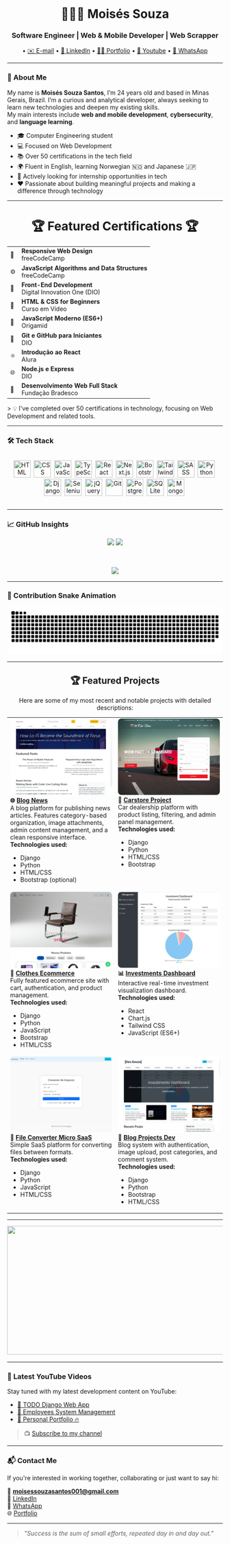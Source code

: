 <h1 align="center">👨🏻‍💻 Moisés Souza</h1>
<h3 align="center">Software Engineer | Web & Mobile Developer | Web Scrapper</h3>

<p align="center">
 • <a href="mailto:moisessouzasantos001@gmail.com">✉️ E-mail</a> •
  <a href="https://www.linkedin.com/in/mois%C3%A9s-souza-santos/">💼 LinkedIn</a> •
  <a href="https://portfolio-moises01.netlify.app/">🧑‍💼 Portfolio</a> •
  <a href="https://www.youtube.com/@MoisesSouza577">🔴 Youtube</a> •
  <a href="https://wa.me/5538998189765">📱 WhatsApp</a>
</p>

---

### 👋 About Me

My name is **Moisés Souza Santos**, I’m 24 years old and based in Minas Gerais, Brazil. I’m a curious and analytical developer, always seeking to learn new technologies and deepen my existing skills.  
My main interests include **web and mobile development**, **cybersecurity**, and **language learning**.
- 🎓 Computer Engineering student  
- 💻 Focused on Web Development
- 📚 Over 50 certifications in the tech field  
- 🌍 Fluent in English, learning Norwegian 🇳🇴 and Japanese 🇯🇵  
- 🚀 Actively looking for internship opportunities in tech  
- ❤️ Passionate about building meaningful projects and making a difference through technology

---

<div align="center">
<h1>🏆 Featured Certifications 🏆</h1>

<table>
  <tr>
    <td>📱</td>
    <td><strong>Responsive Web Design</strong><br/>freeCodeCamp</td>
  </tr>
  <tr>
    <td>⚙️</td>
    <td><strong>JavaScript Algorithms and Data Structures</strong><br/>freeCodeCamp</td>
  </tr>
  <tr>
    <td>🎨</td>
    <td><strong>Front-End Development</strong><br/>Digital Innovation One (DIO)</td>
  </tr>
  <tr>
    <td>📄</td>
    <td><strong>HTML & CSS for Beginners</strong><br/>Curso em Vídeo</td>
  </tr>
  <tr>
    <td>🧠</td>
    <td><strong>JavaScript Moderno (ES6+)</strong><br/>Origamid</td>
  </tr>
  <tr>
    <td>🔧</td>
    <td><strong>Git e GitHub para Iniciantes</strong><br/>DIO</td>
  </tr>
  <tr>
    <td>⚛️</td>
    <td><strong>Introdução ao React</strong><br/>Alura</td>
  </tr>
  <tr>
    <td>🌐</td>
    <td><strong>Node.js e Express</strong><br/>DIO</td>
  </tr>
  <tr>
    <td>💼</td>
    <td><strong>Desenvolvimento Web Full Stack</strong><br/>Fundação Bradesco</td>
  </tr>
</table>

</div>
> 💡 I've completed over 50 certifications in technology, focusing on Web Development and related tools.




---

### 🛠️ Tech Stack

<div align="center" style="display: flex; flex-wrap: wrap;">

  <img src="https://cdn.jsdelivr.net/gh/devicons/devicon/icons/html5/html5-original.svg" title="HTML" width="40" height="40"/>&nbsp;
  <img src="https://cdn.jsdelivr.net/gh/devicons/devicon/icons/css3/css3-original.svg" title="CSS" width="40" height="40"/>&nbsp;
  <img src="https://cdn.jsdelivr.net/gh/devicons/devicon/icons/javascript/javascript-original.svg" title="JavaScript" width="40" height="40"/>&nbsp;
  <img src="https://cdn.jsdelivr.net/gh/devicons/devicon/icons/typescript/typescript-original.svg" title="TypeScript" width="40" height="40"/>&nbsp;
  <img src="https://cdn.jsdelivr.net/gh/devicons/devicon/icons/react/react-original.svg" title="React" width="40" height="40"/>&nbsp;
  <img src="https://cdn.jsdelivr.net/gh/devicons/devicon/icons/nextjs/nextjs-original.svg" title="Next.js" width="40" height="40"/>&nbsp;
  <img src="https://cdn.jsdelivr.net/gh/devicons/devicon/icons/bootstrap/bootstrap-original.svg" title="Bootstrap" width="40" height="40"/>&nbsp;
  <img src="https://cdn.jsdelivr.net/gh/devicons/devicon/icons/tailwindcss/tailwindcss-original.svg" title="Tailwind CSS" width="40" height="40"/>&nbsp;
  <img src="https://cdn.jsdelivr.net/gh/devicons/devicon/icons/sass/sass-original.svg" title="SASS" width="40" height="40"/>&nbsp;
  <img src="https://cdn.jsdelivr.net/gh/devicons/devicon/icons/python/python-original.svg" title="Python" width="40" height="40"/>&nbsp;
  <img src="https://cdn.jsdelivr.net/gh/devicons/devicon/icons/django/django-plain.svg" title="Django" width="40" height="40"/>&nbsp;
  <img src="https://cdn.jsdelivr.net/gh/devicons/devicon/icons/selenium/selenium-original.svg" title="Selenium" width="40" height="40"/>&nbsp;
  <img src="https://cdn.jsdelivr.net/gh/devicons/devicon/icons/jquery/jquery-original.svg" title="jQuery" width="40" height="40"/>&nbsp;
  <img src="https://cdn.jsdelivr.net/gh/devicons/devicon/icons/git/git-original.svg" title="Git" width="40" height="40"/>&nbsp;
  <img src="https://cdn.jsdelivr.net/gh/devicons/devicon/icons/postgresql/postgresql-plain-wordmark.svg" title="PostgreSQL" width="40" height="40"/>&nbsp;
  <img src="https://cdn.jsdelivr.net/gh/devicons/devicon/icons/sqlite/sqlite-original-wordmark.svg" title="SQLite" width="40" height="40"/>&nbsp;
  <img src="https://cdn.jsdelivr.net/gh/devicons/devicon/icons/mongodb/mongodb-plain-wordmark.svg" title="MongoDB" width="40" height="40"/>&nbsp;

</div>

---

### 📈 GitHub Insights

<div align="center">

  <!-- GitHub Stats -->
  <img src="https://github-readme-stats.vercel.app/api?username=LinuxEater&show_icons=true&theme=dark&count_private=true&hide_border=false" height="160"/>
  
  <!-- Linguagens Mais Usadas -->
  <img src="https://github-readme-stats.vercel.app/api/top-langs/?username=LinuxEater&layout=compact&langs_count=6&theme=dark&hide_border=false" height="160"/>

  <!-- Heatmap de Contribuições -->
  <br><br>
  <img src="https://github-readme-streak-stats.herokuapp.com/?user=LinuxEater&theme=dark&hide_border=false" height="160"/>

</div>

---

### 🐍 Contribution Snake Animation

<picture>
  <source media="(prefers-color-scheme: dark)" srcset="https://raw.githubusercontent.com/platane/snk/output/github-contribution-grid-snake-dark.svg" />
  <source media="(prefers-color-scheme: light)" srcset="https://raw.githubusercontent.com/platane/snk/output/github-contribution-grid-snake.svg" />
  <img alt="GitHub Contribution Snake" src="https://raw.githubusercontent.com/platane/snk/output/github-contribution-grid-snake.svg" />
</picture>

---

<div align="center">

## 🏆 Featured Projects

<p>Here are some of my most recent and notable projects with detailed descriptions:</p>
</div>

<table>
  <tr>
    <td width="50%" valign="top">
      <img src="./screenshots/blog.jpg" alt="Blog News Screenshot" width="100%" style="border-radius: 8px;" /><br/>
      <strong>🌐 <a href="https://github.com/LinuxEater/blog-news-project" target="_blank">Blog News</a></strong><br/>
      A blog platform for publishing news articles. Features category-based organization, image attachments, admin content management, and a clean responsive interface.<br/>
      <strong>Technologies used:</strong>
      <ul>
        <li>Django</li>
        <li>Python</li>
        <li>HTML/CSS</li>
        <li>Bootstrap (optional)</li>
      </ul>
    </td>
    <td width="50%" valign="top">
      <img src="./screenshots/carstore.jpg" alt="CarStore Screenshot" width="100%" style="border-radius: 8px;" /><br/>
      <strong>🚗 <a href="https://github.com/LinuxEater/Carstore-Project" target="_blank">Carstore Project</a></strong><br/>
      Car dealership platform with product listing, filtering, and admin panel management.<br/>
      <strong>Technologies used:</strong>
      <ul>
        <li>Django</li>
        <li>Python</li>
        <li>HTML/CSS</li>
        <li>Bootstrap</li>
      </ul>
    </td>
  </tr>
  <tr>
    <td width="50%" valign="top">
      <img src="./screenshots/ecommerce.jpg" alt="Clothes Ecommerce Screenshot" width="100%" style="border-radius: 8px;" /><br/>
      <strong>🛒 <a href="https://github.com/LinuxEater/full-ecommerce-clothes" target="_blank">Clothes Ecommerce</a></strong><br/>
      Fully featured ecommerce site with cart, authentication, and product management.<br/>
      <strong>Technologies used:</strong>
      <ul>
        <li>Django</li>
        <li>Python</li>
        <li>JavaScript</li>
        <li>Bootstrap</li>
        <li>HTML/CSS</li>
      </ul>
    </td>
    <td width="50%" valign="top">
      <img src="./screenshots/Screenshot 2025-08-04 084716.jpg" alt="Investments Dashboard Screenshot" width="100%" style="border-radius: 8px;" /><br/>
      <strong>📊 <a href="https://github.com/LinuxEater/investments-dashboard" target="_blank">Investments Dashboard</a></strong><br/>
      Interactive real-time investment visualization dashboard.<br/>
      <strong>Technologies used:</strong>
      <ul>
        <li>React</li>
        <li>Chart.js</li>
        <li>Tailwind CSS</li>
        <li>JavaScript (ES6+)</li>
      </ul>
    </td>
  </tr>
  <tr>
    <td width="50%" valign="top">
      <img src="./screenshots/arquivos.jpg" alt="File Converter Screenshot" width="100%" style="border-radius: 8px;" /><br/>
      <strong>🧩 <a href="https://github.com/LinuxEater/conversor-de-arquivos-1.0" target="_blank">File Converter Micro SaaS</a></strong><br/>
      Simple SaaS platform for converting files between formats.<br/>
      <strong>Technologies used:</strong>
      <ul>
        <li>Django</li>
        <li>Python</li>
        <li>JavaScript</li>
        <li>HTML/CSS</li>
      </ul>
    </td>
    <td width="50%" valign="top">
      <img src="./screenshots/blogprojects.jpg" alt="Blog Projects Screenshot" width="100%" style="border-radius: 8px;" /><br/>
      <strong>📝 <a href="https://github.com/LinuxEater/Blog-Projects-Development" target="_blank">Blog Projects Dev</a></strong><br/>
      Blog system with authentication, image upload, post categories, and comment system.<br/>
      <strong>Technologies used:</strong>
      <ul>
        <li>Django</li>
        <li>Python</li>
        <li>Bootstrap</li>
        <li>HTML/CSS</li>
      </ul>
    </td>
  </tr>
</table>



</div>

---

<p align="center">
    <img src="https://media1.tenor.com/m/LQ_hjkLNJDkAAAAd/hacker-matrix.gif" width="1000" height="300">
</p>

---

### 🎥 Latest YouTube Videos

Stay tuned with my latest development content on YouTube:

- [🔗 TODO Django Web App](https://www.youtube.com/watch?v=eqeZ8Y5HoaY)  
- [🔗 Employees System Management](https://www.youtube.com/watch?v=q6Ho0WyKYFQ)  
- [🔗 Personal Portfolio 🔥](https://www.youtube.com/watch?v=Ckf3m6astcE)

> 📺 [Subscribe to my channel](https://www.youtube.com/@MoisesSouza577)


---

### 📬 Contact Me

If you're interested in working together, collaborating or just want to say hi:

📧 **moisessouzasantos001@gmail.com**  
🔗 [LinkedIn](https://www.linkedin.com/in/mois%C3%A9s-souza-santos/)  
📱 [WhatsApp](https://wa.me/5538998189765)  
🌐 [Portfolio](https://portfolio-moises01.netlify.app/)

---

> *"Success is the sum of small efforts, repeated day in and day out."*
